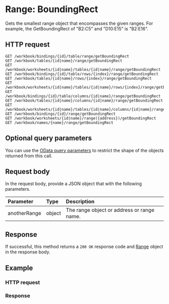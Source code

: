 # Range: BoundingRect

Gets the smallest range object that encompasses the given ranges. For example, the GetBoundingRect of "B2:C5" and "D10:E15" is "B2:E16".
## HTTP request
```http
GET /workbook/bindings/{id}/table/range/getBoundingRect
GET /workbook/tables/{id|name}/range/getBoundingRect
GET /workbook/worksheets/{id|name}/tables/{id|name}/range/getBoundingRect
GET /workbook/bindings/{id}/table/rows/{index}/range/getBoundingRect
GET /workbook/tables/{id|name}/rows/{index}/range/getBoundingRect
GET /workbook/worksheets/{id|name}/tables/{id|name}/rows/{index}/range/getBoundingRect
GET /workbook/bindings/{id}/table/columns/{id|name}/range/getBoundingRect
GET /workbook/tables/{id|name}/columns/{id|name}/range/getBoundingRect
GET /workbook/worksheets/{id|name}/tables/{id|name}/columns/{id|name}/range/getBoundingRect
GET /workbook/bindings/{id}/range/getBoundingRect
GET /workbook/worksheets/{id|name}/range({address})/getBoundingRect
GET /workbook/names/{name}/range/getBoundingRect
```
## Optional query parameters
You can use the [OData query parameters](odata-optional-query-parameters.md) to restrict the shape of the objects returned from this call.

## Request body
In the request body, provide a JSON object that with the following parameters.

| Parameter	   | Type	|Description|
|:---------------|:--------|:-----------|
|anotherRange|object|The range object or address or range name.|

## Response
If successful, this method returns a `200 OK` response code and [Range](../resources/range.md) object in the response body.
## Example
### HTTP request
### Response
